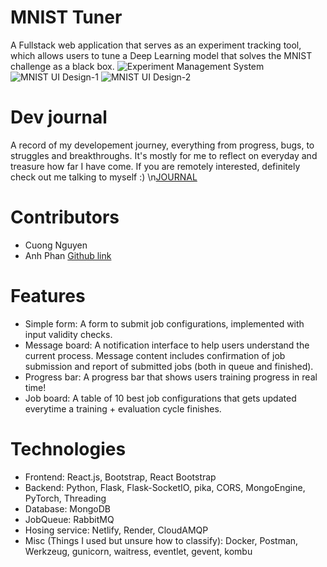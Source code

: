# MNIST Tuner
A Fullstack web application that serves as an experiment tracking tool, which allows users to tune a Deep Learning model that solves the MNIST challenge as a black box.
![Experiment Management System](https://github.com/vnguyen24/MNIST-Experiment-Management-System/assets/75783251/4c365b3d-f35c-483b-93d9-e020895683ff)
![MNIST UI Design-1](https://github.com/vnguyen24/MNIST-Experiment-Management-System/assets/75783251/8d1c1107-34cd-43b6-9630-156fe69284d7)
![MNIST UI Design-2](https://github.com/vnguyen24/MNIST-Experiment-Management-System/assets/75783251/86525381-4fb2-4c65-9cd4-7d502bd427fd)

# Dev journal
A record of my developement journey, everything from progress, bugs, to struggles and breakthroughs. It's mostly for me to reflect on everyday and treasure how far I have come. If you are remotely interested, definitely check out me talking to myself :)
\n[JOURNAL](https://github.com/vnguyen24/MNIST-Experiment-Management-System/blob/main/JOURNAL.md)

# Contributors
- Cuong Nguyen
- Anh Phan [Github link](https://github.com/duyanh131212)

# Features
- Simple form: A form to submit job configurations, implemented with input validity checks.
- Message board: A notification interface to help users understand the current process. Message content includes confirmation of job submission and report of submitted jobs (both in queue and finished).
- Progress bar: A progress bar that shows users training progress in real time!
- Job board: A table of 10 best job configurations that gets updated everytime a training + evaluation cycle finishes.

# Technologies
- Frontend: React.js, Bootstrap, React Bootstrap
- Backend: Python, Flask, Flask-SocketIO, pika, CORS, MongoEngine, PyTorch, Threading
- Database: MongoDB
- JobQueue: RabbitMQ
- Hosing service: Netlify, Render, CloudAMQP
- Misc (Things I used but unsure how to classify): Docker, Postman, Werkzeug, gunicorn, waitress, eventlet, gevent, kombu
